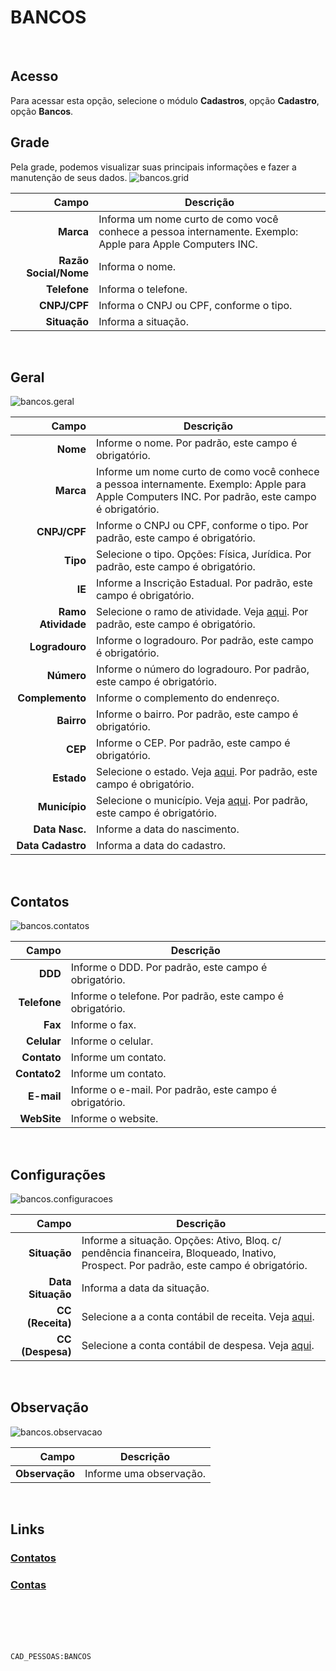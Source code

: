 # BANCOS
<br>

## Acesso
Para acessar esta opção, selecione o módulo **Cadastros**, opção **Cadastro**, opção **Bancos**.
<br>

## Grade
Pela grade, podemos visualizar suas principais informações e fazer a manutenção de seus dados.
![bancos.grid](https://raw.githubusercontent.com/netforcews/docs-siscom/master/cadastros/imagens/bancos.grid.png)

Campo | Descrição
--:|---
**Marca** | Informa um nome curto de como você conhece a pessoa internamente. Exemplo: Apple para Apple Computers INC.
**Razão Social/Nome** | Informa o nome.
**Telefone** | Informa o telefone.
**CNPJ/CPF** | Informa o CNPJ ou CPF, conforme o tipo.
**Situação** | Informa a situação.
<br>

## Geral
![bancos.geral](https://raw.githubusercontent.com/netforcews/docs-siscom/master/cadastros/imagens/bancos.geral.png)

Campo | Descrição
--:|---
**Nome** | Informe o nome. Por padrão, este campo é obrigatório.
**Marca** | Informe um nome curto de como você conhece a pessoa internamente. Exemplo: Apple para Apple Computers INC. Por padrão, este campo é obrigatório.
**CNPJ/CPF** | Informe o CNPJ ou CPF, conforme o tipo. Por padrão, este campo é obrigatório.
**Tipo** | Selecione o tipo. Opções: Física, Jurídica. Por padrão, este campo é obrigatório.
**IE** | Informe a Inscrição Estadual. Por padrão, este campo é obrigatório.
**Ramo Atividade** | Selecione o ramo de atividade. Veja [aqui](/cadastros/ramoatividade.md). Por padrão, este campo é obrigatório.
**Logradouro** | Informe o logradouro. Por padrão, este campo é obrigatório.
**Número** | Informe o número do logradouro. Por padrão, este campo é obrigatório.
**Complemento** | Informe o complemento do endenreço.
**Bairro** | Informe o bairro. Por padrão, este campo é obrigatório.
**CEP** | Informe o CEP. Por padrão, este campo é obrigatório.
**Estado** | Selecione o estado. Veja [aqui](/cadastros/estado.md). Por padrão, este campo é obrigatório.
**Município** | Selecione o município. Veja [aqui](/geral/municipio.md). Por padrão, este campo é obrigatório.
**Data Nasc.** | Informe a data do nascimento.
**Data Cadastro** | Informa a data do cadastro.
<br>

## Contatos
![bancos.contatos](https://raw.githubusercontent.com/netforcews/docs-siscom/master/cadastros/imagens/bancos.contatos.png)

Campo | Descrição
--:|---
**DDD** | Informe o DDD. Por padrão, este campo é obrigatório.
**Telefone** | Informe o telefone. Por padrão, este campo é obrigatório.
**Fax** | Informe o fax.
**Celular** | Informe o celular.
**Contato** | Informe um contato.
**Contato2** | Informe um contato.
**E-mail** | Informe o e-mail. Por padrão, este campo é obrigatório.
**WebSite** | Informe o website.
<br>

## Configurações
![bancos.configuracoes](https://raw.githubusercontent.com/netforcews/docs-siscom/master/cadastros/imagens/bancos.configuracoes.png)

Campo | Descrição
--:|---
**Situação** | Informe a situação. Opções: Ativo, Bloq. c/ pendência financeira, Bloqueado, Inativo, Prospect. Por padrão, este campo é obrigatório.
**Data Situação** | Informa a data da situação.
**CC (Receita)** | Selecione a a conta contábil de receita. Veja [aqui](/geral/lkpplanoconta.md).
**CC (Despesa)** | Selecione a conta contábil de despesa. Veja [aqui](/geral/lkpplanoconta.md).
<br>

## Observação
![bancos.observacao](https://raw.githubusercontent.com/netforcews/docs-siscom/master/cadastros/imagens/bancos.observacao.png)

Campo | Descrição
--:|---
**Observação** | Informe uma observação.
<br>

## Links
### [Contatos](/geral/pessoacontatos.md)
### [Contas](/geral/contacorrente.md)
<br>
<br>
<br>
<br>

```CAD_PESSOAS:BANCOS```
